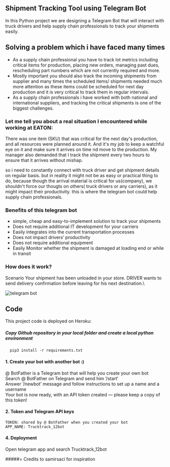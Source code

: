 ## Shipment Tracking Tool using  Telegram Bot
In this Python project we are designing a Telegram Bot that will interact with truck drivers and help supply chain professionals to track your shipments easily.

## Solving a problem which i have faced many times
- As a supply chain professional you have to track lot metrics including critical items for production, placing new orders, managing past dues, rescheduling part numbers which are not currently required and more. 
- Mostly important you should also track the incoming shipments from supplier and many times the scheduled items/ shipments needed much more attention as these items could be scheduled for next day production and it is very critical to track them in regular intervals.
- As a supply chain professionals i have worked with both national and international suppliers, and tracking the critical shipments is one of the biggest challenges.

### Let me tell you about a real situation I encountered while working at EATON: 
There was one item (SKU) that was critical for the next day's production, and all resources were planned around it.
And it's my job to keep a watchful eye on it and make sure it arrives on time nd move to the production.
My manager also demanded that I track the shipment every two hours to ensure that it arrives without mishap. 

so i need to constantly connect with truck driver and get shipment details on regular basis. but in reality it might not be as easy or practical thing to do, because though the arrival material is critical for us(company), we shouldn't force our thougts on others( truck drivers or any carriers), as it might impact their productivity. this is where the telegram bot could help supply chain professionals. 

### Benefits of this telegram bot
- simple, cheap and easy-to-implement solution to track your shipments 
- Does not require additional IT development for your carriers
- Easily integrates into the current transportation processes
- Does not impact drivers’ productivity
- Does not require additional equipment
- Easily Monitor whether the shipment is damaged at loading end or while in transit

### How does it work?
Scenario
Your shipment has been unloaded in your store. DRIVER wants to send delivery confirmation before leaving for his next destination.\

![telegram bot](https://user-images.githubusercontent.com/102349366/162716364-23d46905-b544-41dd-b9bb-2430ec96b60d.gif)

## Code
This project code is deployed on Heroku:
##### Copy Github repository in your local folder and create a local python environment
```
  pip3 install -r requirements.txt
```
#### 1. Create your bot with another bot :)
@ BotFather is a Telegram bot that will help you create your own bot \
Search @ BotFather on Telegram and send him ‘/start’ \
Answer ‘/newbot’ message and follow instructions to set up a name and a username \
Your bot is now ready, with an API token created — please keep a copy of this token! 

#### 2. Token and Telegram API keys
```
TOKEN: shared by @ BotFather when you created your bot
APP_NAME: Trucktrack_12bot
```

#### 4. Deployment
Open telegram app and search Trucktrack_12bot

#####= Credits to samirsaci for  inspiration
